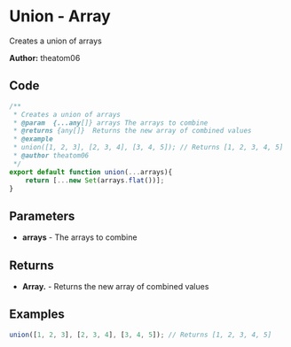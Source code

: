 # Union - Array
Creates a union of arrays

**Author:** theatom06


## Code
```js
/**
 * Creates a union of arrays
 * @param  {...any[]} arrays The arrays to combine
 * @returns {any[]}  Returns the new array of combined values
 * @example
 * union([1, 2, 3], [2, 3, 4], [3, 4, 5]); // Returns [1, 2, 3, 4, 5]
 * @author theatom06
 */
export default function union(...arrays){
    return [...new Set(arrays.flat())];
}
```

## Parameters
* **arrays** - The arrays to combine


## Returns
* **Array.<any>** - Returns the new array of combined values


## Examples
```js
union([1, 2, 3], [2, 3, 4], [3, 4, 5]); // Returns [1, 2, 3, 4, 5]

```
